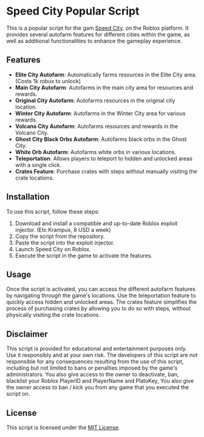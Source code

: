 # Speed City Popular Script

This is a popular script for the gam [Speed City](https://www.roblox.com/games/2636441885/Speed-City). on the Roblox platform. It provides several autofarm features for different cities within the game, as well as additional functionalities to enhance the gameplay experience.

## Features

- **Elite City Autofarm**: Automatically farms resources in the Elite City area. (Costs 1k robux to unlock)
- **Main City Autofarm**: Autofarms in the main city area for resources and rewards.
- **Original City Autofarm**: Autofarms resources in the original city location.
- **Winter City Autofarm**: Autofarms in the Winter City area for various rewards.
- **Volcano City Autofarm**: Autofarms resources and rewards in the Volcano City.
- **Ghost City Black Orbs Autofarm**: Autofarms black orbs in the Ghost City.
- **White Orb Autofarm**: Autofarms white orbs in various locations.
- **Teleportation**: Allows players to teleport to hidden and unlocked areas with a single click.
- **Crates Feature**: Purchase crates with steps without manually visiting the crate locations.

## Installation

To use this script, follow these steps:

1. Download and install a compatible and up-to-date Roblox exploit injector. (Etc Krampus, 8 USD a week)
2. Copy the script from the repository.
3. Paste the script into the exploit injector.
4. Launch Speed City on Roblox.
5. Execute the script in the game to activate the features.

## Usage

Once the script is activated, you can access the different autofarm features by navigating through the game's locations. Use the teleportation feature to quickly access hidden and unlocked areas. The crates feature simplifies the process of purchasing crates by allowing you to do so with steps, without physically visiting the crate locations.

## Disclaimer

This script is provided for educational and entertainment purposes only. Use it responsibly and at your own risk. The developers of this script are not responsible for any consequences resulting from the use of this script, including but not limited to bans or penalties imposed by the game's administrators. You also give access to the owner to deactivate, ban, blacklist your Roblox PlayerID and PlayerName and PlatoKey, You also give the owner access to ban / kick you from any game that you executed the script on.

## License

This script is licensed under the [MIT License](LICENSE).
